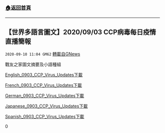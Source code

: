 ###  [:house:返回首頁](https://github.com/ourhimalayas/txt)
---

## 【世界多語言圖文】2020/09/03 CCP病毒每日疫情直播簡報
`2020-09-10 11:04 GM62` [轉載自GNews](https://gnews.org/zh-hant/345549/)

戰友之家圖文摘要及小語種組

[English\_0903\_CCP\_Virus\_Updates](https://s3.amazonaws.com/gnews-media-offload/wp-content/uploads/2020/09/10075933/English_0903_CCP_Virus_Updates.pdf)[下載](https://s3.amazonaws.com/gnews-media-offload/wp-content/uploads/2020/09/10075933/English_0903_CCP_Virus_Updates.pdf)

[French\_0903\_CCP\_Virus\_Updates](https://s3.amazonaws.com/gnews-media-offload/wp-content/uploads/2020/09/10075921/French_0903_CCP_Virus_Updates.pdf)[下載](https://s3.amazonaws.com/gnews-media-offload/wp-content/uploads/2020/09/10075921/French_0903_CCP_Virus_Updates.pdf)

[German\_0903\_CCP\_Virus\_Updates](https://s3.amazonaws.com/gnews-media-offload/wp-content/uploads/2020/09/10075929/German_0903_CCP_Virus_Updates.pdf)[下載](https://s3.amazonaws.com/gnews-media-offload/wp-content/uploads/2020/09/10075929/German_0903_CCP_Virus_Updates.pdf)

[Japanese\_0903\_CCP\_Virus\_Updates](https://s3.amazonaws.com/gnews-media-offload/wp-content/uploads/2020/09/10080806/Japanese_0903_CCP_Virus_Updates.pdf)[下載](https://s3.amazonaws.com/gnews-media-offload/wp-content/uploads/2020/09/10080806/Japanese_0903_CCP_Virus_Updates.pdf)

[Spanish\_0903\_CCP\_Virus\_Updates](https://s3.amazonaws.com/gnews-media-offload/wp-content/uploads/2020/09/10075925/Spanish_0903_CCP_Virus_Updates.pdf)[下載](https://s3.amazonaws.com/gnews-media-offload/wp-content/uploads/2020/09/10075925/Spanish_0903_CCP_Virus_Updates.pdf)

0

